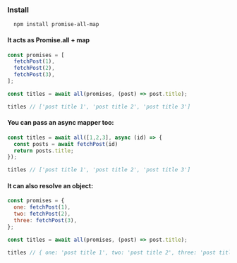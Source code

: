 ### Install

```
  npm install promise-all-map
```

#### It acts as Promise.all + map

```js
const promises = [
  fetchPost(1),
  fetchPost(2),
  fetchPost(3),
];

const titles = await all(promises, (post) => post.title);

titles // ['post title 1', 'post title 2', 'post title 3']
```

#### You can pass an async mapper too:

```js
const titles = await all([1,2,3], async (id) => {
  const posts = await fetchPost(id)
  return posts.title;
});

titles // ['post title 1', 'post title 2', 'post title 3']
```

#### It can also resolve an object:
    
```js
const promises = {
  one: fetchPost(1),
  two: fetchPost(2),
  three: fetchPost(3),
};

const titles = await all(promises, (post) => post.title);

titles // { one: 'post title 1', two: 'post title 2', three: 'post title 3' }



